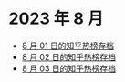 # 2023 年 8 月

+ [8 月 01 日的知乎热榜存档](/2023-8/01)
+ [8 月 02 日的知乎热榜存档](/2023-8/02)
+ [8 月 03 日的知乎热榜存档](/2023-8/03)

